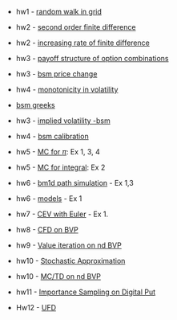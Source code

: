 - hw1 - [random walk in grid](src/20grid_random_walk_01.ipynb) 

- hw2 - [second order finite difference](src/20fd2.ipynb)

- hw2 - [increasing rate of finite difference](src/20fd_ex.pdf)

- hw3 - [payoff structure of option combinations](src/20option_combinations.ipynb)

- hw3 - [bsm price change](src/20bsm_price_change.ipynb)

- hw4 - [monotonicity in volatility](src/20montone.ipynb)

- [bsm greeks](src/20explicit_bsm_greeks.ipynb)

- hw3 - [implied volatility -bsm](src/20iv_hw01.ipynb)

- hw4 - [bsm calibration](src/20bsm_calibration_v01hw.ipynb)

- hw5 - [MC for $\pi$](src/20mcpi01.pdf): Ex 1, 3, 4

- hw5 - [MC for integral](src/20omc_integral_01.pdf): Ex 2

- hw6 - [bm1d path simulation](src/20bm1d.pdf) - Ex 1,3

- hw6 - [models](src/20sde.pdf) - Ex 1

- hw7 - [CEV with Euler](src/20euler_sde_1d.pdf) - Ex 1.

- hw8 - [CFD on BVP](src/20cfd_epde_hw.pdf)

- hw9 - [Value iteration on nd BVP](src/20cfd_ndbvp_hw.pdf)

- hw10 - [Stochastic Approximation](src/20sa_hw.pdf)

- hw10 - [MC/TD on nd BVP](src/20td_ndbvp_hw.pdf)

- hw11 - [Importance Sampling on Digital Put](src/20is_digital_put_hw.pdf)
  
- Hw12 - [UFD](src/20ufd_hw.pdf)
  

  


​    
